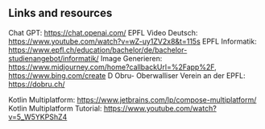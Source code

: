 ## Links and resources

Chat GPT: https://chat.openai.com/ 
EPFL Video Deutsch: https://www.youtube.com/watch?v=wZ-uy1ZV2x8&t=115s
EPFL Informatik: https://www.epfl.ch/education/bachelor/de/bachelor-studienangebot/informatik/ 
Image Generieren:  https://www.midjourney.com/home?callbackUrl=%2Fapp%2F, https://www.bing.com/create 
D Obru- Oberwalliser Verein an der EPFL: https://dobru.ch/ 

Kotlin Multiplatform: https://www.jetbrains.com/lp/compose-multiplatform/ 
Kotlin Multiplatform Tutorial: https://www.youtube.com/watch?v=5_W5YKPShZ4 

